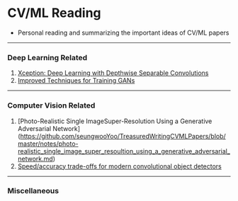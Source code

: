 # CV/ML Reading 
- Personal reading and summarizing the important ideas of CV/ML papers

--------------------

### Deep Learning Related
1. [Xception: Deep Learning with Depthwise Separable Convolutions](https://github.com/seungwooYoo/TreasuredWritingCVMLPapers/blob/master/notes/xception_deep_learning_with_depthwise_separable_convolutions.md) 
2. [Improved Techniques for Training GANs](https://github.com/seungwooYoo/TreasuredWritingCVMLPapers/blob/master/notes/improved_techniques_for_training_GANs.md)

-------------------
### Computer Vision Related 
1. [Photo-Realistic Single ImageSuper-Resolution Using a Generative Adversarial Network] (https://github.com/seungwooYoo/TreasuredWritingCVMLPapers/blob/master/notes/photo-realistic_single_image_super_resoultion_using_a_generative_adversarial_network.md) 
2. [Speed/accuracy trade-offs for modern convolutional object detectors](https://github.com/seungwooYoo/TreasuredWritingCVMLPapers/blob/master/notes/speed_accuracy_trade_offs_for_modern_convolutional_object_detectors.md)

---------------------

### Miscellaneous
